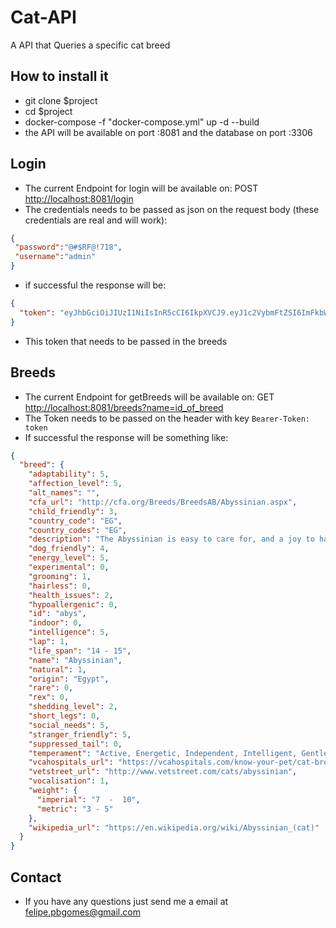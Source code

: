 # Cat-API

A API that Queries a specific cat breed

## How to install it

- git clone $project
- cd $project
- docker-compose -f "docker-compose.yml" up -d --build
- the API will be available on port :8081 and the database on port :3306

## Login

- The current Endpoint for login will be available on: POST <http://localhost:8081/login>
- The credentials needs to be passed as json on the request body (these credentials are real and will work):

```json
{
 "password":"@#$RF@!718",
 "username":"admin"
}
```

- if successful the response will be:

```json
{
  "token": "eyJhbGciOiJIUzI1NiIsInR5cCI6IkpXVCJ9.eyJ1c2VybmFtZSI6ImFkbWluIiwiZXhwIjoxNTc4MDQxMjIzfQ.M1tjT6G0ICkvhMHKkuI_OO0N5PxwJqNz2_rc-4qIfxM"
}
```

- This token that needs to be passed in the breeds

## Breeds

- The current Endpoint for getBreeds will be available on: GET <http://localhost:8081/breeds?name=id_of_breed>
- The Token needs to be passed on the header with key `Bearer-Token: token`
- If successful the response will be something like:

```json
{
  "breed": {
    "adaptability": 5,
    "affection_level": 5,
    "alt_names": "",
    "cfa_url": "http://cfa.org/Breeds/BreedsAB/Abyssinian.aspx",
    "child_friendly": 3,
    "country_code": "EG",
    "country_codes": "EG",
    "description": "The Abyssinian is easy to care for, and a joy to have in your home. They’re affectionate cats and love both people and other animals.",
    "dog_friendly": 4,
    "energy_level": 5,
    "experimental": 0,
    "grooming": 1,
    "hairless": 0,
    "health_issues": 2,
    "hypoallergenic": 0,
    "id": "abys",
    "indoor": 0,
    "intelligence": 5,
    "lap": 1,
    "life_span": "14 - 15",
    "name": "Abyssinian",
    "natural": 1,
    "origin": "Egypt",
    "rare": 0,
    "rex": 0,
    "shedding_level": 2,
    "short_legs": 0,
    "social_needs": 5,
    "stranger_friendly": 5,
    "suppressed_tail": 0,
    "temperament": "Active, Energetic, Independent, Intelligent, Gentle",
    "vcahospitals_url": "https://vcahospitals.com/know-your-pet/cat-breeds/abyssinian",
    "vetstreet_url": "http://www.vetstreet.com/cats/abyssinian",
    "vocalisation": 1,
    "weight": {
      "imperial": "7  -  10",
      "metric": "3 - 5"
    },
    "wikipedia_url": "https://en.wikipedia.org/wiki/Abyssinian_(cat)"
  }
}
```

## Contact

- If you have any questions just send me a email at felipe.pbgomes@gmail.com
